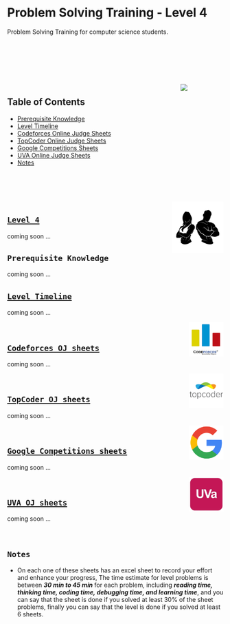 # Problem Solving Training - Level 4
Problem Solving Training for computer science students.

<br><br><br><br>

<br>
<a href="/level-4/README.md"><img align="right" width="100" src="https://github.com/cs-MohamedAyman/cs-MohamedAyman/blob/main/repos-icons/agenda.png"></img></a>

## Table of Contents
  * [Prerequisite Knowledge](#prerequisite-knowledge)
  * [Level Timeline](#level-timeline)
  * [Codeforces Online Judge Sheets](#codeforces-oj-sheets)
  * [TopCoder Online Judge Sheets](#topcoder-oj-sheets)
  * [Google Competitions Sheets](#google-competitions-sheets)
  * [UVA Online Judge Sheets](#uva-oj-sheets)
  * [Notes](#notes)

<br><br><br><br>
<a href="/level-4/README.md"><img align="right" width="120" src="/logos/level-4.png"></img></a>

## [`Level 4`](/level-4/README.md)

coming soon ...

## `Prerequisite Knowledge`

coming soon ...

## [`Level Timeline`](/level-4/Timeline.md)

coming soon ...

<a href="/level-4/README.md#codeforces-oj-sheets"><img align="right" width="80" src="/logos/codeforces.png"></img></a>
<br>

## [`Codeforces OJ sheets`](/level-4/README.md#codeforces-oj-sheets)

coming soon ...

<a href="/level-4/README.md#topcoder-oj-sheets"><img align="right" width="80" src="/logos/topcoder.png"></img></a>
<br>

## [`TopCoder OJ sheets`](/level-4/README.md#topcoder-oj-sheets)

coming soon ...

<a href="/level-4/README.md#google-competitions-sheets"><img align="right" width="80" src="/logos/googlecompetitions.png"></img></a>
<br>

## [`Google Competitions sheets`](/level-4/README.md#google-competitions-sheets)

coming soon ...

<a href="/level-4/README.md#uva-oj-sheets"><img align="right" width="80" src="/logos/uva.png"></img></a>
<br>

## [`UVA OJ sheets`](/level-4/README.md#uva-oj-sheets)

coming soon ...

<br>

## `Notes`

* On each one of these sheets has an excel sheet to record your effort and enhance your progress, The time estimate for level problems is between ***30 min to 45 min*** for each problem, including ***reading time, thinking time, coding time, debugging time, and learning time***, and you can say that the sheet is done if you solved at least 30% of the sheet problems, finally you can say that the level is done if you solved at least 6 sheets.

<br>

